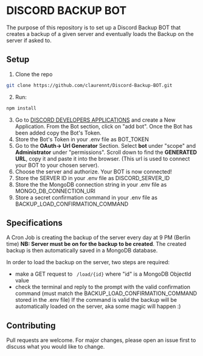 
[]("/BOT_Icon.png")
# DISCORD BACKUP BOT

The purpose of this repository is to set up a Discord Backup BOT that creates a backup of a given server and eventually loads the Backup on the server if asked to.

## Setup

1. Clone the repo

```bash
git clone https://github.com/claurennt/Discord-Backup-BOT.git
```

2. Run:

```bash
npm install
```

3. Go to [DISCORD DEVELOPERS APPLICATIONS](https://discord.com/developers/applications) and create a New Application. From the Bot section, click on "add bot". Once the Bot has been added copy the Bot's Token.
4. Store the Bot's Token in your .env file as BOT_TOKEN
5. Go to the **OAuth-> Url Generator** Section. Select **bot** under "scope" and **Administrator** under "permissions".
   Scroll down to find the **GENERATED URL**, copy it and paste it into the browser. (This url is used to connect your BOT to your chosen server).
6. Choose the server and authorize. Your BOT is now connected!
7. Store the SERVER ID in your .env file as DISCORD_SERVER_ID
8. Store the the MongoDB connection string in your .env file as MONGO_DB_CONNECTION_URI
9. Store a secret confirmation command in your .env file as BACKUP_LOAD_CONFIRMATION_COMMAND

## Specifications

A Cron Job is creating the backup of the server every day at 9 PM (Berlin time) **NB: Server must be on for the backup to be created**.
The created backup is then automatically saved in a MongoDB database.

In order to load the backup on the server, two steps are required:

- make a GET request to ` /load/{id}` where "id" is a MongoDB ObjectId value
- check the terminal and reply to the prompt with the valid confirmation command (must match the BACKUP_LOAD_CONFIRMATION_COMMAND stored in the .env file)
  If the command is valid the backup will be automatically loaded on the server, aka some magic will happen :)

## Contributing

Pull requests are welcome. For major changes, please open an issue first to discuss what you would like to change.
